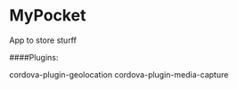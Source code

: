 # MyPocket
App to store sturff

####Plugins:

cordova-plugin-geolocation
cordova-plugin-media-capture

